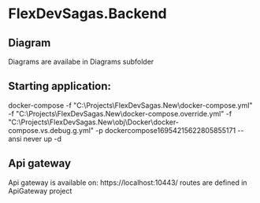 # FlexDevSagas.Backend

## Diagram

Diagrams are availabe in Diagrams subfolder

## Starting application:

docker-compose  -f "C:\Projects\FlexDevSagas.New\docker-compose.yml" -f "C:\Projects\FlexDevSagas.New\docker-compose.override.yml" -f "C:\Projects\FlexDevSagas.New\obj\Docker\docker-compose.vs.debug.g.yml" -p dockercompose16954215622805855171 --ansi never up -d

## Api gateway
Api gateway is available on: https://localhost:10443/ routes are defined in ApiGateway project
